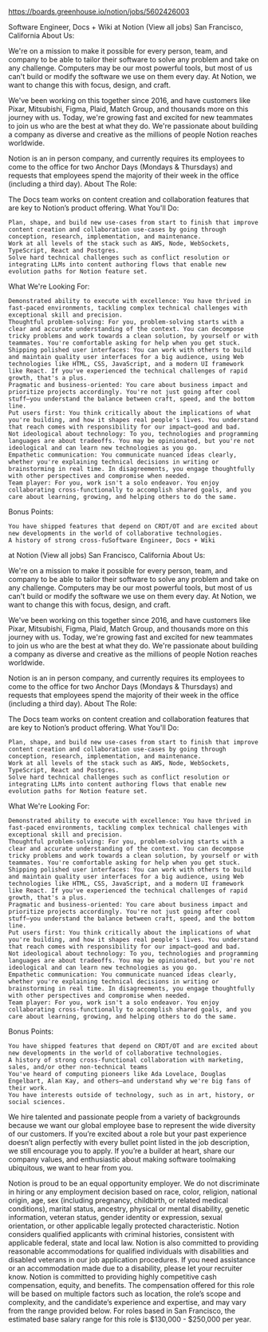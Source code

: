 https://boards.greenhouse.io/notion/jobs/5602426003

Software Engineer, Docs + Wiki
at Notion (View all jobs)
San Francisco, California
About Us:

We're on a mission to make it possible for every person, team, and company to be able to tailor their software to solve any problem and take on any challenge. Computers may be our most powerful tools, but most of us can't build or modify the software we use on them every day. At Notion, we want to change this with focus, design, and craft.

We've been working on this together since 2016, and have customers like Pixar, Mitsubishi, Figma, Plaid, Match Group, and thousands more on this journey with us. Today, we're growing fast and excited for new teammates to join us who are the best at what they do. We're passionate about building a company as diverse and creative as the millions of people Notion reaches worldwide.

Notion is an in person company, and currently requires its employees to come to the office for two Anchor Days (Mondays & Thursdays) and requests that employees spend the majority of their week in the office (including a third day).
About The Role:

The Docs team works on content creation and collaboration features that are key to Notion’s product offering.
What You'll Do:

    Plan, shape, and build new use-cases from start to finish that improve content creation and collaboration use-cases by going through conception, research, implementation, and maintenance.
    Work at all levels of the stack such as AWS, Node, WebSockets, TypeScript, React and Postgres.
    Solve hard technical challenges such as conflict resolution or integrating LLMs into content authoring flows that enable new evolution paths for Notion feature set.

What We're Looking For:

    Demonstrated ability to execute with excellence: You have thrived in fast-paced environments, tackling complex technical challenges with exceptional skill and precision.
    Thoughtful problem-solving: For you, problem-solving starts with a clear and accurate understanding of the context. You can decompose tricky problems and work towards a clean solution, by yourself or with teammates. You're comfortable asking for help when you get stuck.
    Shipping polished user interfaces: You can work with others to build and maintain quality user interfaces for a big audience, using Web technologies like HTML, CSS, JavaScript, and a modern UI framework like React. If you've experienced the technical challenges of rapid growth, that's a plus.
    Pragmatic and business-oriented: You care about business impact and prioritize projects accordingly. You're not just going after cool stuff—you understand the balance between craft, speed, and the bottom line.
    Put users first: You think critically about the implications of what you're building, and how it shapes real people's lives. You understand that reach comes with responsibility for our impact—good and bad.
    Not ideological about technology: To you, technologies and programming languages are about tradeoffs. You may be opinionated, but you're not ideological and can learn new technologies as you go.
    Empathetic communication: You communicate nuanced ideas clearly, whether you're explaining technical decisions in writing or brainstorming in real time. In disagreements, you engage thoughtfully with other perspectives and compromise when needed.
    Team player: For you, work isn't a solo endeavor. You enjoy collaborating cross-functionally to accomplish shared goals, and you care about learning, growing, and helping others to do the same.

Bonus Points:

    You have shipped features that depend on CRDT/OT and are excited about new developments in the world of collaborative technologies.
    A history of strong cross-fuSoftware Engineer, Docs + Wiki
at Notion (View all jobs)
San Francisco, California
About Us:

We're on a mission to make it possible for every person, team, and company to be able to tailor their software to solve any problem and take on any challenge. Computers may be our most powerful tools, but most of us can't build or modify the software we use on them every day. At Notion, we want to change this with focus, design, and craft.

We've been working on this together since 2016, and have customers like Pixar, Mitsubishi, Figma, Plaid, Match Group, and thousands more on this journey with us. Today, we're growing fast and excited for new teammates to join us who are the best at what they do. We're passionate about building a company as diverse and creative as the millions of people Notion reaches worldwide.

Notion is an in person company, and currently requires its employees to come to the office for two Anchor Days (Mondays & Thursdays) and requests that employees spend the majority of their week in the office (including a third day).
About The Role:

The Docs team works on content creation and collaboration features that are key to Notion’s product offering.
What You'll Do:

    Plan, shape, and build new use-cases from start to finish that improve content creation and collaboration use-cases by going through conception, research, implementation, and maintenance.
    Work at all levels of the stack such as AWS, Node, WebSockets, TypeScript, React and Postgres.
    Solve hard technical challenges such as conflict resolution or integrating LLMs into content authoring flows that enable new evolution paths for Notion feature set.

What We're Looking For:

    Demonstrated ability to execute with excellence: You have thrived in fast-paced environments, tackling complex technical challenges with exceptional skill and precision.
    Thoughtful problem-solving: For you, problem-solving starts with a clear and accurate understanding of the context. You can decompose tricky problems and work towards a clean solution, by yourself or with teammates. You're comfortable asking for help when you get stuck.
    Shipping polished user interfaces: You can work with others to build and maintain quality user interfaces for a big audience, using Web technologies like HTML, CSS, JavaScript, and a modern UI framework like React. If you've experienced the technical challenges of rapid growth, that's a plus.
    Pragmatic and business-oriented: You care about business impact and prioritize projects accordingly. You're not just going after cool stuff—you understand the balance between craft, speed, and the bottom line.
    Put users first: You think critically about the implications of what you're building, and how it shapes real people's lives. You understand that reach comes with responsibility for our impact—good and bad.
    Not ideological about technology: To you, technologies and programming languages are about tradeoffs. You may be opinionated, but you're not ideological and can learn new technologies as you go.
    Empathetic communication: You communicate nuanced ideas clearly, whether you're explaining technical decisions in writing or brainstorming in real time. In disagreements, you engage thoughtfully with other perspectives and compromise when needed.
    Team player: For you, work isn't a solo endeavor. You enjoy collaborating cross-functionally to accomplish shared goals, and you care about learning, growing, and helping others to do the same.

Bonus Points:

    You have shipped features that depend on CRDT/OT and are excited about new developments in the world of collaborative technologies.
    A history of strong cross-functional collaboration with marketing, sales, and/or other non-technical teams
    You've heard of computing pioneers like Ada Lovelace, Douglas Engelbart, Alan Kay, and others—and understand why we're big fans of their work.
    You have interests outside of technology, such as in art, history, or social sciences.

We hire talented and passionate people from a variety of backgrounds because we want our global employee base to represent the wide diversity of our customers. If you’re excited about a role but your past experience doesn’t align perfectly with every bullet point listed in the job description, we still encourage you to apply. If you’re a builder at heart, share our company values, and enthusiastic about making software toolmaking ubiquitous, we want to hear from you.

Notion is proud to be an equal opportunity employer. We do not discriminate in hiring or any employment decision based on race, color, religion, national origin, age, sex (including pregnancy, childbirth, or related medical conditions), marital status, ancestry, physical or mental disability, genetic information, veteran status, gender identity or expression, sexual orientation, or other applicable legally protected characteristic. Notion considers qualified applicants with criminal histories, consistent with applicable federal, state and local law. Notion is also committed to providing reasonable accommodations for qualified individuals with disabilities and disabled veterans in our job application procedures. If you need assistance or an accommodation made due to a disability, please let your recruiter know. Notion is committed to providing highly competitive cash compensation, equity, and benefits. The compensation offered for this role will be based on multiple factors such as location, the role’s scope and complexity, and the candidate’s experience and expertise, and may vary from the range provided below. For roles based in San Francisco, the estimated base salary range for this role is $130,000 - $250,000 per year.
